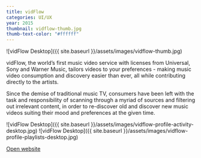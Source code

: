 ```yaml
---
title: vidFlow
categories: UI/UX
year: 2015
thumbnail: vidflow-thumb.jpg
thumb-text-color: "#ffffff"
---
```


![vidFlow Desktop]({{ site.baseurl }}/assets/images/vidflow-thumb.jpg)

<div class="text-block">
  <p>vidFlow, the world’s first music video service with
licenses from Universal, Sony and Warner Music,
tailors videos to your preferences - making music
video consumption and discovery easier than ever,
all while contributing directly to the artists.</p>
<p>Since the demise of traditional music TV,
consumers have been left with the task and
responsibility of scanning through a myriad of
sources and filtering out irrelevant content, in
order to re-discover old and discover
new music videos suiting their mood
and preferences at the given time.</p>
</div>

![vidFlow Desktop]({{ site.baseurl }}/assets/images/vidflow-profile-activity-desktop.jpg)
![vidFlow Desktop]({{ site.baseurl }}/assets/images/vidflow-profile-playlists-desktop.jpg)

<div class="text-block center-content">
  <a href="http://vidflow.com" class="button">Open website</a>
</div>
